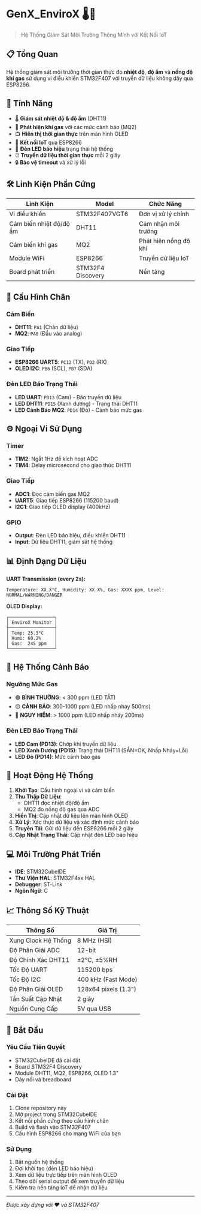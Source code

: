 # GenX_EnviroX 🌡️💨

> Hệ Thống Giám Sát Môi Trường Thông Minh với Kết Nối IoT

## 📋 Tổng Quan

Hệ thống giám sát môi trường thời gian thực đo **nhiệt độ**, **độ ẩm** và **nồng độ khí gas** sử dụng vi điều khiển STM32F407 với truyền dữ liệu không dây qua ESP8266.

## 🚀 Tính Năng

- 🌡️ **Giám sát nhiệt độ & độ ẩm** (DHT11)
- 💨 **Phát hiện khí gas** với các mức cảnh báo (MQ2)
- 📺 **Hiển thị thời gian thực** trên màn hình OLED
- 📡 **Kết nối IoT** qua ESP8266
- 🚨 **Đèn LED báo hiệu** trạng thái hệ thống
- ⏰ **Truyền dữ liệu thời gian thực** mỗi 2 giây
- 🔒 **Bảo vệ timeout** và xử lý lỗi

## 🛠️ Linh Kiện Phần Cứng

| Linh Kiện | Model | Chức Năng |
|-----------|-------|-----------|
| Vi điều khiển | STM32F407VGT6 | Đơn vị xử lý chính |
| Cảm biến nhiệt độ/độ ẩm | DHT11 | Cảm nhận môi trường |
| Cảm biến khí gas | MQ2 | Phát hiện nồng độ khí |
| Module WiFi | ESP8266 | Truyền dữ liệu IoT |
| Board phát triển | STM32F4 Discovery | Nền tảng |

## 📌 Cấu Hình Chân

### Cảm Biến
- **DHT11**: `PA1` (Chân dữ liệu)
- **MQ2**: `PA0` (Đầu vào analog)

### Giao Tiếp
- **ESP8266 UART5**: `PC12` (TX), `PD2` (RX)
- **OLED I2C**: `PB6` (SCL), `PB7` (SDA)

### Đèn LED Báo Trạng Thái
- **LED UART**: `PD13` (Cam) - Báo truyền dữ liệu
- **LED DHT11**: `PD15` (Xanh dương) - Trạng thái DHT11
- **LED Cảnh Báo MQ2**: `PD14` (Đỏ) - Cảnh báo mức gas

## ⚙️ Ngoại Vi Sử Dụng

### Timer
- **TIM2**: Ngắt 1Hz để kích hoạt ADC
- **TIM4**: Delay microsecond cho giao thức DHT11

### Giao Tiếp
- **ADC1**: Đọc cảm biến gas MQ2
- **UART5**: Giao tiếp ESP8266 (115200 baud)
- **I2C1**: Giao tiếp OLED display (400kHz)

### GPIO
- **Output**: Đèn LED báo hiệu, điều khiển DHT11
- **Input**: Dữ liệu DHT11, giám sát hệ thống

## 📊 Định Dạng Dữ Liệu

**UART Transmission (every 2s):**
```
Temperature: XX.X°C, Humidity: XX.X%, Gas: XXXX ppm, Level: NORMAL/WARNING/DANGER
```

**OLED Display:**
```
┌─────────────────┐
│ EnviroX Monitor │
├─────────────────┤
│ Temp: 25.3°C    │
│ Humi: 60.2%     │
│ Gas:  245 ppm   │
└─────────────────┘
```

## 🚨 Hệ Thống Cảnh Báo

### Ngưỡng Mức Gas
- 🟢 **BÌNH THƯỜNG**: < 300 ppm (LED TẮT)
- 🟡 **CẢNH BÁO**: 300-1000 ppm (LED nhấp nháy 500ms)
- 🔴 **NGUY HIỂM**: > 1000 ppm (LED nhấp nháy 200ms)

### Đèn LED Báo Trạng Thái
- **LED Cam (PD13)**: Chớp khi truyền dữ liệu
- **LED Xanh Dương (PD15)**: Trạng thái DHT11 (SẮN=OK, Nhấp Nháy=Lỗi)
- **LED Đỏ (PD14)**: Mức cảnh báo gas

## 🔄 Hoạt Động Hệ Thống

1. **Khởi Tạo**: Cấu hình ngoại vi và cảm biến
2. **Thu Thập Dữ Liệu**: 
   - DHT11 đọc nhiệt độ/độ ẩm
   - MQ2 đo nồng độ gas qua ADC
3. **Hiển Thị**: Cập nhật dữ liệu lên màn hình OLED
4. **Xử Lý**: Xác thực dữ liệu và xác định mức cảnh báo
5. **Truyền Tải**: Gửi dữ liệu đến ESP8266 mỗi 2 giây
6. **Cập Nhật Trạng Thái**: Cập nhật đèn LED báo hiệu

## 💻 Môi Trường Phát Triển

- **IDE**: STM32CubeIDE
- **Thư Viện HAL**: STM32F4xx HAL
- **Debugger**: ST-Link
- **Ngôn Ngữ**: C

## 📈 Thông Số Kỹ Thuật

| Thông Số | Giá Trị |
|-----------|---------|
| Xung Clock Hệ Thống | 8 MHz (HSI) |
| Độ Phân Giải ADC | 12-bit |
| Độ Chính Xác DHT11 | ±2°C, ±5%RH |
| Tốc Độ UART | 115200 bps |
| Tốc Độ I2C | 400 kHz (Fast Mode) |
| Độ Phân Giải OLED | 128x64 pixels (1.3") |
| Tần Suất Cập Nhật | 2 giây |
| Nguồn Cung Cấp | 5V qua USB |

## 🚀 Bắt Đầu

### Yêu Cầu Tiên Quyết
- STM32CubeIDE đã cài đặt
- Board STM32F4 Discovery
- Module DHT11, MQ2, ESP8266, OLED 1.3"
- Dây nối và breadboard

### Cài Đặt
1. Clone repository này
2. Mở project trong STM32CubeIDE
3. Kết nối phần cứng theo cấu hình chân
4. Build và flash vào STM32F407
5. Cấu hình ESP8266 cho mạng WiFi của bạn

### Sử Dụng
1. Bật nguồn hệ thống
2. Đợi khởi tạo (đèn LED báo hiệu)
3. Xem dữ liệu trực tiếp trên màn hình OLED
4. Theo dõi serial output để xem truyền dữ liệu
5. Kiểm tra nền tảng IoT để nhận dữ liệu

----
*Được xây dựng với ❤️ và STM32F407*
